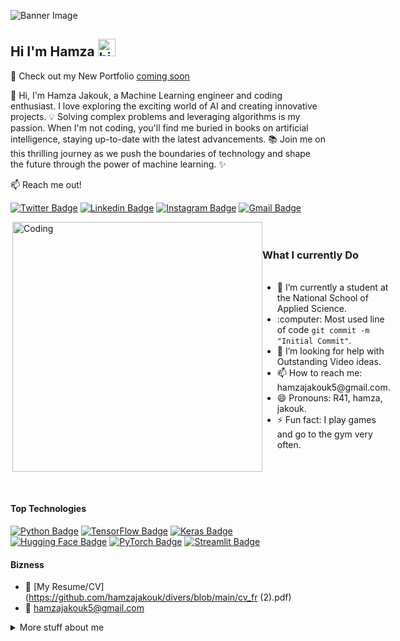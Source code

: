 ![Banner Image](https://media.giphy.com/media/NKEt9elQ5cR68/giphy.gif)
## Hi I'm Hamza <img src="https://user-images.githubusercontent.com/1303154/88677602-1635ba80-d120-11ea-84d8-d263ba5fc3c0.gif" width="28px" height="28px" alt="hi">

🚀 Check out my New Portfolio [coming soon](https://isleaboud.com)

👋 Hi, I'm Hamza Jakouk, a Machine Learning engineer and coding enthusiast. I love exploring the exciting world of AI and creating innovative projects. 💡 Solving complex problems and leveraging algorithms is my passion. When I'm not coding, you'll find me buried in books on artificial intelligence, staying up-to-date with the latest advancements. 📚 Join me on this thrilling journey as we push the boundaries of technology and shape the future through the power of machine learning. ✨

:mailbox: Reach me out!

[![Twitter Badge](https://img.shields.io/badge/-@Jakouk-1ca0f1?style=flat&labelColor=1ca0f1&logo=twitter&logoColor=white&link=https://twitter.com/HJakouk)](https://twitter.com/HJakouk) [![Linkedin Badge](https://img.shields.io/badge/-Hamza-0e76a8?style=flat&labelColor=0e76a8&logo=linkedin&logoColor=white)](https://www.linkedin.com/in/hamza-jakouk-5b4304202/) [![Instagram Badge](https://img.shields.io/badge/-@hamzajakouk-e84393?style=flat&labelColor=e84393&logo=instagram&logoColor=white)](https://www.instagram.com/hamzajakouk5/) [![Gmail Badge](https://img.shields.io/badge/-hamzajakouk-c0392b?style=flat&labelColor=c0392b&logo=gmail&logoColor=white)](mailto:hamzajakouk5@gmail.com)

<!-- TODO: Add last video link -->

<div style="display: flex; align-items: center;">
  <img src="https://cdn.dribbble.com/users/1162077/screenshots/3848914/programmer.gif" alt="Coding" width="400" align="right" />
  <div>
    <h3>What I currently Do</h3>
    <ul>
      <br>
      <li>🔭 I’m currently a student at the National School of Applied Science.</li>
      <li>:computer: Most used line of code <code>git commit -m "Initial Commit"</code>.</li>
      <li>🤔 I’m looking for help with Outstanding Video ideas.</li>
      <li>📫 How to reach me: hamzajakouk5@gmail.com.</li>
      <li>😄 Pronouns: R41, hamza, jakouk.</li>
      <li>⚡ Fun fact: I play games and go to the gym very often.</li>
    </ul>
  </div>
</div>

<br /> <!-- Add an empty line here -->

#### Top Technologies

<!-- TODO: Make technologies links takes you to repositories -->

[![Python Badge](https://img.shields.io/badge/-Python-3776AB?style=for-the-badge&labelColor=black&logo=python&logoColor=3776AB)](#) [![TensorFlow Badge](https://img.shields.io/badge/-TensorFlow-FF6F00?style=for-the-badge&labelColor=black&logo=tensorflow&logoColor=FF6F00)](#) [![Keras Badge](https://img.shields.io/badge/-Keras-D00000?style=for-the-badge&labelColor=black&logo=keras&logoColor=D00000)](#) [![Hugging Face Badge](https://img.shields.io/badge/-Hugging%20Face-0B5FFF?style=for-the-badge&labelColor=black&logo=hugging%20face&logoColor=0B5FFF)](#) [![PyTorch Badge](https://img.shields.io/badge/-PyTorch-EE4C2C?style=for-the-badge&labelColor=black&logo=pytorch&logoColor=EE4C2C)](#) [![Streamlit Badge](https://img.shields.io/badge/-Streamlit-FF4B4B?style=for-the-badge&labelColor=black&logo=streamlit&logoColor=FF4B4B)](#)

#### Bizness
- :paperclip: [My Resume/CV](https://github.com/hamzajakouk/divers/blob/main/cv_fr (2).pdf)
- :email: hamzajakouk5@gmail.com

<details>
<summary>
  More stuff about me
</summary>

<!--END_SECTION:waka-->

#### Github Stats

![Hamza Jakouk's GitHub stats](https://github-readme-stats.vercel.app/api?username=hamzajakouk&count_private=true&theme=tokyonight&hide=contribs,prs)
